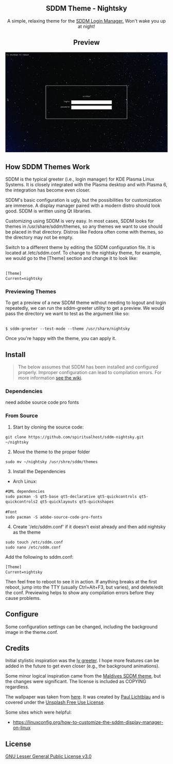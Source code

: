 <h2 align="center"> SDDM Theme - Nightsky </h2>

<p align=center>
 A simple, relaxing theme for the <a href="https://github.com/sddm/sddm">SDDM Login Manager.</a> Won't wake you up at night!
</p>

<h2 align=center>Preview</h2>
<center>
<img src="./preview.png" alt="preview-1">
</center>

## How SDDM Themes Work

SDDM is the typical greeter (i.e., login manager) for KDE Plasma Linux Systems. It is closely integrated with the Plasma desktop and with Plasma 6, the integration has become even closer. 

SDDM's basic configuration is ugly, but the possibilities for customization are immense. A display manager paired with a modern distro should look good. SDDM is written using Qt libraries.  

Customizing using SDDM is very easy. In most cases, SDDM looks for themes in /usr/share/sddm/themes, so any themes we want to use should be placed in that directory. Distros like Fedora often come with themes, so the directory may not be empty. 

Switch to a different theme by editing the SDDM configuration file. It is located at /etc/sddm.conf. To change to the nightsky theme, for example, we would go to the [Theme] section and change it to look like:

```

[Theme]
Current=nightsky

```

### Previewing Themes

To get a preview of a new SDDM theme without needing to logout and login repeatedly, we can run the sddm-greeter utility to get a preview. We would pass the directory we want to test as the argument like so:

```

$ sddm-greeter --test-mode --theme /usr/share/nightsky

```

Once you're happy with the theme, you can apply it.


## Install 

> The below assumes that SDDM has been installed and configured properly. Improper configuration can lead to compilation errors. For more information [see the wiki](https://wiki.archlinux.org/title/SDDM). 

### Dependencies

need adobe source code pro fonts

### From Source

1. Start by cloning the source code:

```
git clone https://github.com/spiritualhost/sddm-nightsky.git ~/nightsky
```

2. Move the theme to the proper folder

```
sudo mv ~/nightsky /usr/shre/sddm/themes
```

3. Install the Dependencies

- Arch Linux:
```
#QML dependencies
sudo pacman -S qt5-base qt5-declarative qt5-quickcontrols qt5-quickcontrols2 qt5-quicklayouts qt5-quickshapes

#Font
sudo pacman -S adobe-source-code-pro-fonts
```

4. Create '/etc/sddm.conf' if it doesn't exist already and then add nightsky as the theme

```
sudo touch /etc/sddm.conf
sudo nano /etc/sddm.conf
```

Add the following to sddm.conf:

```
[Theme]
Current=nightsky
```

Then feel free to reboot to see it in action. If anything breaks at the first reboot, jump into the TTY (usually Ctrl+Alt+F3, but varies), and delete/edit the conf. Previewing helps to show any compilation errors before they cause problems. 

## Configure

Some configuration settings can be changed, including the background image in the theme.conf. 

## Credits

Initial stylistic inspiration was the [ly greeter](https://github.com/fairyglade/ly). I hope more features can be added in the future to get even closer (e.g., the background animations).  

Some minor logical inspiration came from the [Maldives SDDM theme](https://github.com/ArtemSmaznov/SDDM-themes.git), but the changes were significant. The license is included as COPYING regardless. 

The wallpaper was taken from [here](https://unsplash.com/photos/cluster-of-stars-in-the-sky-qVotvbsuM_c). It was created by [Paul Lichtblau](https://unsplash.com/@laup) and is covered under the [Unsplash Free Use License](https://unsplash.com/license). 


Some sites which were helpful:
- https://linuxconfig.org/how-to-customize-the-sddm-display-manager-on-linux


## License

[GNU Lesser General Public License v3.0](LICENSE)

